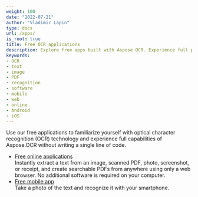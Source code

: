 ```yaml
---
weight: 100
date: "2022-07-21"
author: "Vladimir Lapin"
type: docs
url: /apps/
is_root: true
title: Free OCR applications
description: Explore free apps built with Aspose.OCR. Experience full product capabilities without writing a single line of code.
keywords:
- OCR
- text
- image
- PDF
- recognition
- software
- mobile
- web
- online
- Android
- iOS
---
```


Use our free applications to familiarize yourself with optical character recognition (OCR) technology and experience full capabilities of Aspose.OCR without writing a single line of code.

- [Free online applications](/ocr/apps/web/)  
  Instantly extract a text from an image, scanned PDF, photo, screenshot, or receipt, and create searchable PDFs from anywhere using only a web browser. No additional software is required on your computer.
- [Free mobile app](/ocr/apps/mobile/)  
  Take a photo of the text and recognize it with your smartphone.
